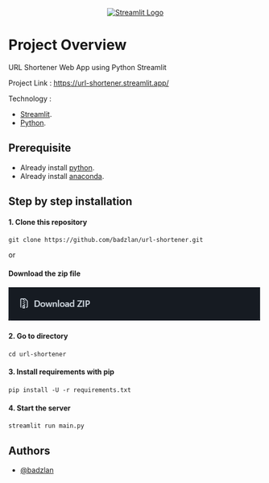 <p align="center"><a href="https://streamlit.io/" target="_blank"><img src="https://streamlit.io/images/brand/streamlit-logo-secondary-colormark-darktext.png" width="400" alt="Streamlit Logo"></a></p>

# Project Overview
URL Shortener Web App using Python Streamlit

Project Link : https://url-shortener.streamlit.app/

Technology :
- [Streamlit](https://streamlit.io/).
- [Python](https://www.python.org/).

## Prerequisite
- Already install [python](https://www.python.org/).
- Already install [anaconda](https://www.anaconda.com/).

## Step by step installation
#### 1. Clone this repository
```
git clone https://github.com/badzlan/url-shortener.git
```
or 
#### Download the zip file
![download zip](https://github.com/0x1m4o/Industry-Project/blob/main/public/img/image.png)

#### 2. Go to directory 
```
cd url-shortener
```

#### 3. Install requirements with pip
```
pip install -U -r requirements.txt
```

#### 4. Start the server
```
streamlit run main.py
```

## Authors
- [@badzlan](https://github.com/badzlan)
